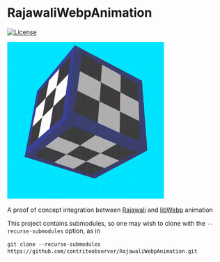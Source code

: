# RajawaliWebpAnimation
[![License](https://img.shields.io/badge/license-Apache%202.0%20License-blue.svg)](https://github.com/contriteobserver/RajawaliWebpAnimation/blob/master/LICENSE.txt)

![Rotating Cube with Animated Textures](https://github.com/contriteobserver/RajawaliWebpAnimation/blob/master/images/RotatingCube.gif "Rotating Cube with Animated Textures")

A proof of concept integration between [Rajawali](https://github.com/Rajawali/Rajawali) and [libWebp](https://developers.google.com/speed/webp/docs/api) animation

This project contains submodules, so one may wish to clone with the `--recurse-submodules` option, as in
```
git clone --recurse-submodules https://github.com/contriteobserver/RajawaliWebpAnimation.git
```
